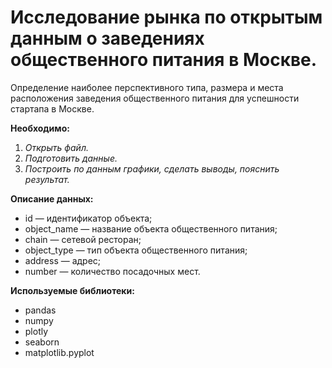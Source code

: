 # Исследование рынка по открытым данным о заведениях общественного питания в Москве.

Определение наиболее перспективного типа, размера и места расположения заведения общественного питания для успешности стартапа в Москве.

**Необходимо:**
1. *Открыть файл.*
2. *Подготовить данные.*
3.  *Построить по данным графики, сделать выводы, пояснить результат.*

**Описание данных:**
- id — идентификатор объекта;
- object_name — название объекта общественного питания;
- chain — сетевой ресторан;
- object_type — тип объекта общественного питания;
- address — адрес;
- number — количество посадочных мест.

**Используемые библиотеки:**
- pandas
- numpy
- plotly
- seaborn
- matplotlib.pyplot
